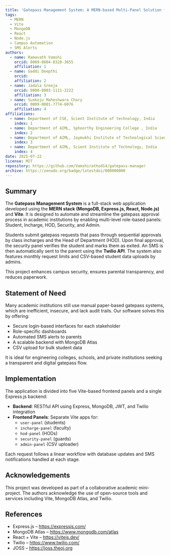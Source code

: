 ```yaml
---
title: 'Gatepass Management System: A MERN-based Multi-Panel Solution for Campus Access Control'
tags:
  - MERN
  - Vite
  - MongoDB
  - React
  - Node.js
  - Campus Automation
  - SMS Alerts
authors:
  - name: Ramavath Vamshi
    orcid: 0009-0004-8328-3655
    affiliation: 1
  - name: Gaddi Deepthi
    orcid:
    affiliation: 2
  - name: Jadala Sreeja
    orcid: 0000-0003-1111-2222
    affiliation: 3
  - name: Sunkoju Maheshwara Chary
    orcid: 0009-0001-7774-6076
    affiliation: 4
affiliations:
  - name: Department of CSE, Scient Institute of technology, India
    index: 1
  - name: Department of AIML, Sphoorthy Engineering College , India
    index: 2
  - name: Department of AIML, Jaymukhi Institute of Technological Sciences, India
    index: 3
  - name: Department of AIML, Scient Institute of Technology, India
    index: 4
date: 2025-07-22
license: MIT
repository: https://github.com/Vamshirathod14/gatepass-manager
archive: https://zenodo.org/badge/latestdoi/000000000
---
```


## Summary

The **Gatepass Management System** is a full-stack web application developed using the **MERN stack (MongoDB, Express.js, React, Node.js)** and **Vite**. It is designed to automate and streamline the gatepass approval process in academic institutions by enabling multi-level role-based panels: Student, Incharge, HOD, Security, and Admin.

Students submit gatepass requests that pass through sequential approvals by class incharges and the Head of Department (HOD). Upon final approval, the security panel verifies the student and marks them as exited. An SMS is then automatically sent to the parent using the **Twilio API**. The system also features monthly request limits and CSV-based student data uploads by admins.

This project enhances campus security, ensures parental transparency, and reduces paperwork.

## Statement of Need

Many academic institutions still use manual paper-based gatepass systems, which are inefficient, insecure, and lack audit trails. Our software solves this by offering:

- Secure login-based interfaces for each stakeholder
- Role-specific dashboards
- Automated SMS alerts to parents
- A scalable backend with MongoDB Atlas
- CSV upload for bulk student data

It is ideal for engineering colleges, schools, and private institutions seeking a transparent and digital gatepass flow.

## Implementation

The application is divided into five Vite-based frontend panels and a single Express.js backend:

- **Backend**: RESTful API using Express, MongoDB, JWT, and Twilio integration
- **Frontend Panels**: Separate Vite apps for:
  - `user-panel` (students)
  - `incharge-panel` (faculty)
  - `hod-panel` (HODs)
  - `security-panel` (guards)
  - `admin-panel` (CSV uploader)

Each request follows a linear workflow with database updates and SMS notifications handled at each stage.

## Acknowledgements

This project was developed as part of a collaborative academic mini-project. The authors acknowledge the use of open-source tools and services including Vite, MongoDB Atlas, and Twilio.

## References

- Express.js – https://expressjs.com/
- MongoDB Atlas – https://www.mongodb.com/atlas
- React + Vite – https://vitejs.dev/
- Twilio – https://www.twilio.com/
- JOSS – https://joss.theoj.org
